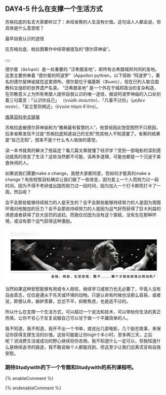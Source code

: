 ## DAY4-5 什么在支撑一个生活方式

苏格拉底的名言大家都听过了：未经省察的人生没有价值。这句话人人都会说，但具体是什么意思呢？

<!--sec data-title="Studywith知识链接" data-id="section90" data-show=true ces-->

最早自我认识的途径

在苏格拉底、柏拉图著作中经常被提及的“德尔菲神谕”。

<button class="section" target="section91" show="展开具体内容" hide="收起具体内容" ></button>

<!--endsec-->

<!--sec data-title="链接内容" aria-expanded="false" data-id="section91" data-show=false ces-->

德尔斐（Δελφοί）是一处重要的 “泛希腊圣地”，即所有古希腊城邦共同的圣地。这里主要供奉着 “德尔斐的阿波罗”（Appollon pythien，以下简称 “阿波罗”），著名的德尔斐神谕就在这里颁布。德尔斐位于福基斯（Φωκίς），现在已列入联合国教科文组织的世界遗产名录。
“泛希腊圣地” 是一个外在于城邦政治的复杂构造，在宗教意义上为所有希腊人提供自我认识的唯一途径，据说阿波罗神庙的入口处刻着三句箴言：「认识你自己」 （γνῶθι σεαυτόν）、「凡事不过份」（μηδεν αγαν）、「妄立誓则祸近」（ἐγγύα πάρα δ'ἄτη）。

[维基百科中文链接](https://zh.wikipedia.org/wiki/%E5%BE%B7%E5%B0%94%E6%96%90)

<!--endsec-->

苏格拉底被德尔菲神谕称为“雅典最有智慧的人”，他曾经因此饱受困然不只原因，后来省察发现不过是“苏格拉底知道自己的无知”而其他人不知道罢了。省察的结果是“自己无知”，想来不是个什么令人愉快的感觉。

读一本书就真的解决了拖延症？看几篇文章就懂了经济学？受到一部电影的深刻感动就真的改变了生活？这些当然都不可能，读再多道理，可能也都是一个沉迷于美食休闲的人。

如果说我们需要make a change，我想大家都同意，但如何才能真的make a change？有些短暂目标确实让我们做了一些改变，因为爱上一个人而努力过一段时间，因为不得不考研或出国而努力过一段时间，因为加入一个打卡群而打卡了一周。然后呢？

会不会那些能够持续努力的人是天生的？会不会那些能够持续努力的人是因为周围环境对他施加的压力？会不会那些持续努力的人是因为运气好而获得了巨大利益的诱惑或者获得了巨大惩罚的追赶。而我仅仅因为没有这个禀赋，没有生在那种环境，或没有那个运气获得这种激励。

![](/assets/27.jpg)

当然如果这种安慰能够有用或令人相信，继续学习或努力也无必要了，毕竟人没有自由意志，仅仅是遵从于先天或环境的动物。只是认命有时候也没那么容易，或者说，即便认命，嫉妒羡慕，忿忿不平，抑郁焦虑，也是逃不过的。

所以什么在支撑一个生活方式，可以超过一个说法和技术，可以带给你生活的真正热情，让你不甘心于反复说服自己可以甘于做一个平庸简单的人。

我不知道，我不知道，我开不出一个书单，或说出几部电影，几个励志故事，来保证你获得支撑生活的价值。这些可能能让你high个半小时，至多两三天，之后呢？消消费生活或成功的野心继续将你击倒。我不知道什么一定可以，但我知道什么是继续追寻的路途，我不敢说每个人都能找到，但这至少让我们远离谎言和自我安慰。

### 期待Studywith的下一个专题和Studywith的系列课程吧。

{% enableComment %}

{% endenableComment %}



